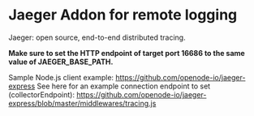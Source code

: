 # Jaeger Addon for remote logging

Jaeger: open source, end-to-end distributed tracing.

**Make sure to set the HTTP endpoint of target port 16686 to the same value of JAEGER_BASE_PATH.**

Sample Node.js client example: https://github.com/openode-io/jaeger-express
See here for an example connection endpoint to set (collectorEndpoint): https://github.com/openode-io/jaeger-express/blob/master/middlewares/tracing.js
